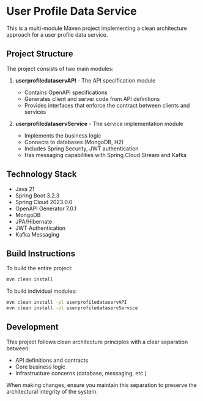 # User Profile Data Service

This is a multi-module Maven project implementing a clean architecture approach for a user profile data service.

## Project Structure

The project consists of two main modules:

1. **userprofiledataservAPI** - The API specification module
   * Contains OpenAPI specifications
   * Generates client and server code from API definitions
   * Provides interfaces that enforce the contract between clients and services

2. **userprofiledataservService** - The service implementation module
   * Implements the business logic
   * Connects to databases (MongoDB, H2)
   * Includes Spring Security, JWT authentication
   * Has messaging capabilities with Spring Cloud Stream and Kafka

## Technology Stack

* Java 21
* Spring Boot 3.2.3
* Spring Cloud 2023.0.0
* OpenAPI Generator 7.0.1
* MongoDB
* JPA/Hibernate
* JWT Authentication
* Kafka Messaging

## Build Instructions

To build the entire project:

```bash
mvn clean install
```

To build individual modules:

```bash
mvn clean install -pl userprofiledataservAPI
mvn clean install -pl userprofiledataservService
```

## Development

This project follows clean architecture principles with a clear separation between:

* API definitions and contracts
* Core business logic 
* Infrastructure concerns (database, messaging, etc.)

When making changes, ensure you maintain this separation to preserve the architectural integrity of the system.

